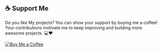 ## ☕ Support Me

Do you like My projects? You can show your support by buying me a coffee! Your contributions motivate me to keep improving and building more awesome projects. 💻❤  

[![Buy Me a Coffee](https://www.buymeacoffee.com/assets/img/custom_images/orange_img.png)](https://buymeacoffee.com/Arya182)
